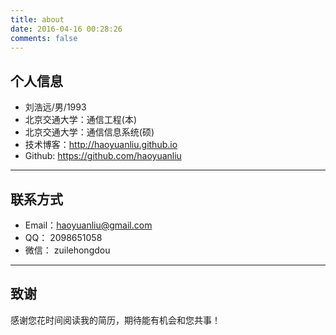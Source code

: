 ```yaml
---
title: about
date: 2016-04-16 00:28:26
comments: false
---
```

## 个人信息

 - 刘浩远/男/1993
 - 北京交通大学：通信工程(本)
 - 北京交通大学：通信信息系统(硕)
 - 技术博客：http://haoyuanliu.github.io
 - Github: https://github.com/haoyuanliu

---

## 联系方式
- Email：haoyuanliu@gmail.com
- QQ： 2098651058
- 微信： zuilehongdou

---


## 致谢
感谢您花时间阅读我的简历，期待能有机会和您共事！
